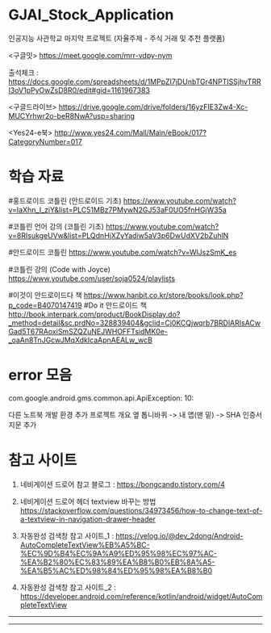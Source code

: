 # GJAI_Stock_Application
인공지능 사관학교 마지막 프로젝트 (자율주제 - 주식 거래 및 추천 플랫폼)

<구글밋>
https://meet.google.com/mrr-vdpy-nym

출석체크 : https://docs.google.com/spreadsheets/d/1MPpZI7jDUnbTGr4NPTISSjhvTRRI3oV1pPyOwZsD8R0/edit#gid=1161967383

<구글드라이브>
https://drive.google.com/drive/folders/16yzFIE3Zw4-Xc-MUCYrhwr2o-beR8NwA?usp=sharing

<Yes24-e북>
http://www.yes24.com/Mall/Main/eBook/017?CategoryNumber=017


# 학습 자료 

#홍드로이드 코틀린 (안드로이드 기초)
https://www.youtube.com/watch?v=IaXhn_I_ziY&list=PLC51MBz7PMywN2GJ53aF0UO5fnHGjW35a

#코틀린 언어 강의 (코틀린 기초)
https://www.youtube.com/watch?v=8RIsukgeUVw&list=PLQdnHjXZyYadiw5aV3p6DwUdXV2bZuhlN

#안드로이드 코틀린
https://www.youtube.com/watch?v=WlJszSmK_es

#코틀린 강의 (Code with Joyce)
https://www.youtube.com/user/soja0524/playlists

#이것이 안드로이드다 책
https://www.hanbit.co.kr/store/books/look.php?p_code=B4070147419
#Do it 안드로이드 책 
http://book.interpark.com/product/BookDisplay.do?_method=detail&sc.prdNo=328839404&gclid=Cj0KCQjwqrb7BRDlARIsACwGad5T67RAoxiSmSZQZuNEJWHOFFTsidMK0e-_oaAn8TnJGcwJMqXdkIcaApnAEALw_wcB

# error 모음
com.google.android.gms.common.api.ApiException: 10:

다른 노트북 개발 환경 추가
프로젝트 개요 옆 톱니바퀴 -> 내 앱(맨 밑) -> SHA 인증서 지문 추가


# 참고 사이트


1. 네비게이션 드로어 참고 블로그 : https://bongcando.tistory.com/4
2. 네비게이션 드로어 헤더 textview 바꾸는 방법 https://stackoverflow.com/questions/34973456/how-to-change-text-of-a-textview-in-navigation-drawer-header

3. 자동완성 검색창 참고 사이트_1 : https://velog.io/@dev_2dong/Android-AutoCompleteTextView%EB%A5%BC-%EC%9D%B4%EC%9A%A9%ED%95%98%EC%97%AC-%EA%B2%80%EC%83%89%EA%B8%B0%EB%8A%A5-%EA%B5%AC%ED%98%84%ED%95%98%EA%B8%B0
4. 자동완성 검색창 참고 사이트_2 : https://developer.android.com/reference/kotlin/android/widget/AutoCompleteTextView

------


------
